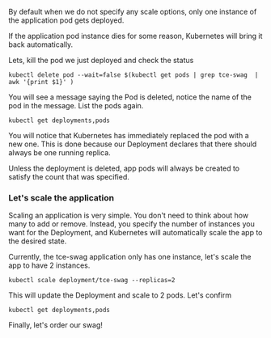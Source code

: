 By default when we do not specify any scale options, only one instance of the application pod gets deployed.

If the application pod instance dies for some reason, Kubernetes will bring it back automatically.

Lets, kill the pod we just deployed and check the status
```execute
kubectl delete pod --wait=false $(kubectl get pods | grep tce-swag  | awk '{print $1}' )
```
You will see a message saying the Pod is deleted, notice the name of the pod in the message.
List the pods again.

```execute
kubectl get deployments,pods
```

You will notice that Kubernetes has immediately replaced the pod with a new one.
This is done because our Deployment declares that there should always be one running replica.

Unless the deployment is deleted, app pods will always be created to satisfy the count that was specified.

### Let's scale the application

Scaling an application is very simple. You don't need to think about how many to add or remove.
Instead, you specify the number of instances you want for the Deployment, and Kubernetes will automatically scale the app to the desired state.

Currently, the tce-swag application only has one instance, let's scale the app to have 2 instances.
```execute
kubectl scale deployment/tce-swag --replicas=2
```
This will update the Deployment and scale to 2 pods.
Let's confirm

```execute
kubectl get deployments,pods
```

Finally, let's order our swag!


